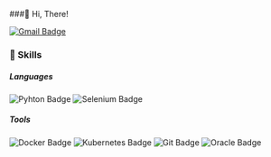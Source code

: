 ###👋 Hi, There!


[![Gmail Badge](https://img.shields.io/badge/Gmail-d14836?style=flat-square&logo=Gmail&logoColor=white&link=mailto:kylejeon83@gmail.com)](mailto:kylejeon83@gmail.com)

### 💪 Skills
##### Languages
![Pyhton Badge](https://img.shields.io/badge/Python-3776AB?style=flat-square&logo=Python&logoColor=white) ![Selenium Badge](https://img.shields.io/badge/Selenium-43B02A?style=flat-square&logo=Selenium&logoColor=white)
##### Tools
 ![Docker Badge](https://img.shields.io/badge/Docker-2496ED?style=flat-square&logo=Docker&logoColor=white) ![Kubernetes Badge](https://img.shields.io/badge/Kubernetes-326CE5?style=flat-square&logo=Kubernetes&logoColor=white) ![Git Badge](https://img.shields.io/badge/Git-F05032?style=flat-square&logo=Git&logoColor=white) ![Oracle Badge](https://img.shields.io/badge/Oracle-F80000?style=flat-square&logo=Oracle&logoColor=white)
